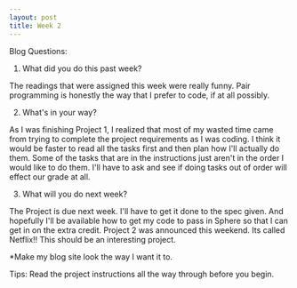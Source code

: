 ```yaml
---
layout: post
title: Week 2
---
```


Blog Questions:

1. What did you do this past week?     

The readings that were assigned this week were really funny. Pair programming is honestly the way that I prefer to code, if at all possibly.

2. What's in your way?  

As I was finishing Project 1, I realized that most of my wasted time came from trying to complete the project requirements as I was coding. I think it would be faster to read all the tasks first and then plan how I'll actually do them. Some of the tasks that are in the instructions just aren't in the order I would like to do them. I'll have to ask and see if doing tasks out of order will effect our grade at all.

3. What will you do next week?  

The Project is due next week. I'll have to get it done to the spec given. And hopefully I'll be available how to get my code to pass in Sphere so that I can get in on the extra credit.
Project 2 was announced this weekend. Its called Netflix!! This should be an interesting project.

*Make my blog site look the way I want it to.  

Tips:
Read the project instructions all the way through before you begin.
